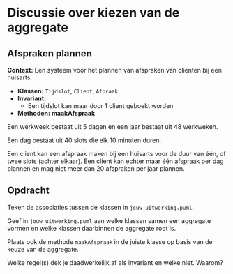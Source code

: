 # Discussie over kiezen van de aggregate

## Afspraken plannen

**Context:** Een systeem voor het plannen van afspraken van clienten bij een huisarts.
- **Klassen:** `Tijdslot`, `Client`, `Afpraak`
- **Invariant:**
    - Een tijdslot kan maar door 1 client geboekt worden
- **Methoden: maakAfspraak**

Een werkweek bestaat uit 5 dagen en een jaar bestaat uit 48 werkweken.

Een dag bestaat uit 40 slots die elk 10 minuten duren.

Een client kan een afspraak maken bij een huisarts voor de duur van één, of twee slots (achter elkaar). Een client kan echter maar één afspraak per dag plannen en mag niet meer dan 20 afspraken per jaar plannen. 

## Opdracht 

Teken de associaties tussen de klassen in `jouw_uitwerking.puml`.

Geef in `jouw_uitwerking.puml` aan welke klassen samen een aggregate vormen en welke klassen daarbinnen de aggregate root is.

Plaats ook de methode `maakAfspraak` in de juiste klasse op basis van de keuze van de aggregate.

Welke regel(s) dek je daadwerkelijk af als invariant en welke niet. Waarom?